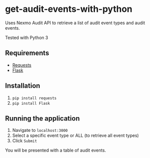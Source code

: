 # get-audit-events-with-python

Uses Nexmo Audit API to retrieve a list of audit event types and audit events.

Tested with Python 3

## Requirements

* [Requests](http://docs.python-requests.org/en/master/)
* [Flask](http://flask.pocoo.org/)

## Installation

1. `pip install requests` 
2. `pip install Flask`

## Running the application

1. Navigate to `localhost:3000`
2. Select a specific event type or ALL (to retrieve all event types)
3. Click `Submit`

You will be presented with a table of audit events.
